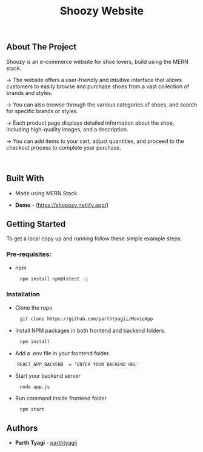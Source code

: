 <br/>
<p align="center">
  
  <h1 align="center">Shoozy Website</h1>
  <br>
  
</p>


## About The Project

Shoozy is an e-commerce website for shoe lovers, build using the MERN stack.

-> The website offers a user-friendly and intuitive interface that allows customers to easily browse 
   and purchase shoes from a vast collection of brands and styles.

-> You can also browse through the various categories of shoes, and search for specific brands or 
   styles.

-> Each product page displays detailed information about the shoe, including high-quality images, 
   and a description.

-> You can add items to your cart, adjust quantities, and proceed to the checkout process to 
   complete your purchase.

<br>

## Built With

* Made using MERN Stack.

* **Demo** - (https://shooozy.netlify.app/)


## Getting Started

To get a local copy up and running follow these simple example steps.

### Pre-requisites:

* npm

```sh
     npm install npm@latest -g
```

### Installation

* Clone the repo 

```sh
     git clone https://github.com/parthtyagii/MovieApp
```

* Install NPM packages in both frontend and backend folders.

```sh
     npm install
```

* Add a .env file in your frontend folder.

```JS
    REACT_APP_BACKEND  = 'ENTER YOUR BACKEND URL'
```

* Start your backend server

```JS
     node app.js
```

* Run command inside frontend folder

```sh
     npm start
```

## Authors

* **Parth Tyagi** - [parthtyagii](https://github.com/parthtyagii)


